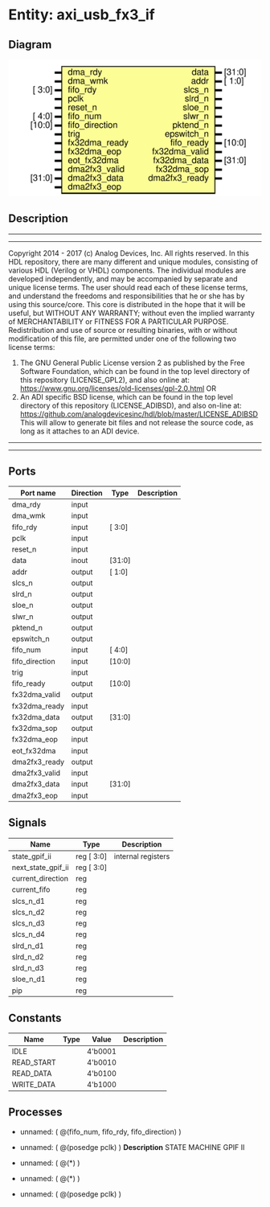 # Entity: axi_usb_fx3_if

## Diagram

![Diagram](axi_usb_fx3_if.svg "Diagram")
## Description

***************************************************************************
 ***************************************************************************
 Copyright 2014 - 2017 (c) Analog Devices, Inc. All rights reserved.
 In this HDL repository, there are many different and unique modules, consisting
 of various HDL (Verilog or VHDL) components. The individual modules are
 developed independently, and may be accompanied by separate and unique license
 terms.
 The user should read each of these license terms, and understand the
 freedoms and responsibilities that he or she has by using this source/core.
 This core is distributed in the hope that it will be useful, but WITHOUT ANY
 WARRANTY; without even the implied warranty of MERCHANTABILITY or FITNESS FOR
 A PARTICULAR PURPOSE.
 Redistribution and use of source or resulting binaries, with or without modification
 of this file, are permitted under one of the following two license terms:
   1. The GNU General Public License version 2 as published by the
      Free Software Foundation, which can be found in the top level directory
      of this repository (LICENSE_GPL2), and also online at:
      <https://www.gnu.org/licenses/old-licenses/gpl-2.0.html>
 OR
   2. An ADI specific BSD license, which can be found in the top level directory
      of this repository (LICENSE_ADIBSD), and also on-line at:
      https://github.com/analogdevicesinc/hdl/blob/master/LICENSE_ADIBSD
      This will allow to generate bit files and not release the source code,
      as long as it attaches to an ADI device.
 ***************************************************************************
 ***************************************************************************
 
## Ports

| Port name      | Direction | Type   | Description |
| -------------- | --------- | ------ | ----------- |
| dma_rdy        | input     |        |             |
| dma_wmk        | input     |        |             |
| fifo_rdy       | input     | [ 3:0] |             |
| pclk           | input     |        |             |
| reset_n        | input     |        |             |
| data           | inout     | [31:0] |             |
| addr           | output    | [ 1:0] |             |
| slcs_n         | output    |        |             |
| slrd_n         | output    |        |             |
| sloe_n         | output    |        |             |
| slwr_n         | output    |        |             |
| pktend_n       | output    |        |             |
| epswitch_n     | output    |        |             |
| fifo_num       | input     | [ 4:0] |             |
| fifo_direction | input     | [10:0] |             |
| trig           | input     |        |             |
| fifo_ready     | output    | [10:0] |             |
| fx32dma_valid  | output    |        |             |
| fx32dma_ready  | input     |        |             |
| fx32dma_data   | output    | [31:0] |             |
| fx32dma_sop    | output    |        |             |
| fx32dma_eop    | input     |        |             |
| eot_fx32dma    | input     |        |             |
| dma2fx3_ready  | output    |        |             |
| dma2fx3_valid  | input     |        |             |
| dma2fx3_data   | input     | [31:0] |             |
| dma2fx3_eop    | input     |        |             |
## Signals

| Name               | Type       | Description         |
| ------------------ | ---------- | ------------------- |
| state_gpif_ii      | reg [ 3:0] | internal registers  |
| next_state_gpif_ii | reg [ 3:0] |                     |
| current_direction  | reg        |                     |
| current_fifo       | reg        |                     |
| slcs_n_d1          | reg        |                     |
| slcs_n_d2          | reg        |                     |
| slcs_n_d3          | reg        |                     |
| slcs_n_d4          | reg        |                     |
| slrd_n_d1          | reg        |                     |
| slrd_n_d2          | reg        |                     |
| slrd_n_d3          | reg        |                     |
| sloe_n_d1          | reg        |                     |
| pip                | reg        |                     |
## Constants

| Name       | Type | Value   | Description |
| ---------- | ---- | ------- | ----------- |
| IDLE       |      | 4'b0001 |             |
| READ_START |      | 4'b0010 |             |
| READ_DATA  |      | 4'b0100 |             |
| WRITE_DATA |      | 4'b1000 |             |
## Processes
- unnamed: ( @(fifo_num, fifo_rdy, fifo_direction) )
- unnamed: ( @(posedge pclk) )
**Description**
STATE MACHINE GPIF II

- unnamed: ( @(*) )
- unnamed: ( @(*) )
- unnamed: ( @(posedge pclk) )
